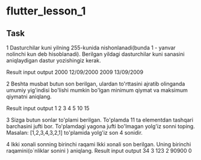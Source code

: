 # flutter_lesson_1

## Task
1 Dasturchilar kuni yilning 255-kunida nishonlanadi(bunda 1 - yanvar nolinchi kun deb hisoblanadi). Berilgan yildagi dasturchilar kuni sanasini aniqlaydigan dastur yozishingiz kerak.

Result 
input  output
2000   12/09/2000
2009   13/09/2009

2 Beshta musbat butun son berilgan, ulardan to'rttasini ajratib olinganda umumiy yig'indisi bo'lishi mumkin bo'lgan minimum qiymat va maksimum qiymatni aniqlang.

Result
input       output
1 2 3 4 5   10 15

3 Sizga butun sonlar to'plami berilgan. To'plamda 11 ta elementdan tashqari barchasini jufti bor. To'plamdagi yagona jufti bo'lmagan yolg'iz sonni toping.
Masalan: [1,2,3,4,3,2,1] to'plamida yolg'iz son 4 sonidir. 

4 Ikki xonali sonning birinchi raqami
Ikki xonali son berilgan. Uning birinchi raqamini(o`nliklar sonini ) aniqlang.
Result 
input   output
34      3
123     2
90900   0